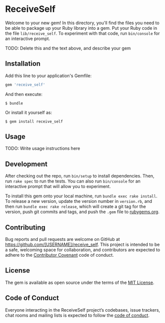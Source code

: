 # ReceiveSelf

Welcome to your new gem! In this directory, you'll find the files you need to be able to package up your Ruby library into a gem. Put your Ruby code in the file `lib/receive_self`. To experiment with that code, run `bin/console` for an interactive prompt.

TODO: Delete this and the text above, and describe your gem

## Installation

Add this line to your application's Gemfile:

```ruby
gem 'receive_self'
```

And then execute:

    $ bundle

Or install it yourself as:

    $ gem install receive_self

## Usage

TODO: Write usage instructions here

## Development

After checking out the repo, run `bin/setup` to install dependencies. Then, run `rake spec` to run the tests. You can also run `bin/console` for an interactive prompt that will allow you to experiment.

To install this gem onto your local machine, run `bundle exec rake install`. To release a new version, update the version number in `version.rb`, and then run `bundle exec rake release`, which will create a git tag for the version, push git commits and tags, and push the `.gem` file to [rubygems.org](https://rubygems.org).

## Contributing

Bug reports and pull requests are welcome on GitHub at https://github.com/[USERNAME]/receive_self. This project is intended to be a safe, welcoming space for collaboration, and contributors are expected to adhere to the [Contributor Covenant](http://contributor-covenant.org) code of conduct.

## License

The gem is available as open source under the terms of the [MIT License](https://opensource.org/licenses/MIT).

## Code of Conduct

Everyone interacting in the ReceiveSelf project’s codebases, issue trackers, chat rooms and mailing lists is expected to follow the [code of conduct](https://github.com/[USERNAME]/receive_self/blob/master/CODE_OF_CONDUCT.md).
